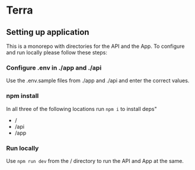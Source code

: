 # Terra

## Setting up application

This is a monorepo with directories for the API and the App. To configure and run locally please follow these steps:

### Configure .env in ./app and ./api

Use the .env.sample files from ./app and ./api and enter the correct values.

### npm install

In all three of the following locations run `npm i` to install deps"

-  /
-  /api
-  /app

### Run locally

Use `npm run dev` from the / directory to run the API and App at the same.
